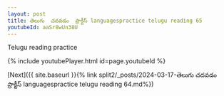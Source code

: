 ```yaml
---
layout: post
title: తెలుగు  చదవడం  ప్రాక్టీస్ languagespractice telugu reading 65
youtubeId: aaSr8wUn38U
---
```

 
 
Telugu reading practice
 
 
 
 
 


{% include youtubePlayer.html id=page.youtubeId %}
 
[Next]({{ site.baseurl }}{% link  split2/_posts/2024-03-17-తెలుగు  చదవడం  ప్రాక్టీస్ languagespractice telugu reading 64.md%})
 
